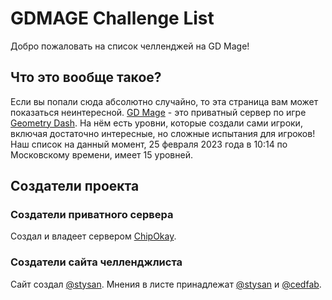 # GDMAGE Challenge List
Добро пожаловать на список челленджей на GD Mage!
## Что это вообще такое?
Если вы попали сюда абсолютно случайно, то эта страница вам может показаться неинтересной. [GD Mage](https://gdmage.ru/) - это приватный сервер по игре [Geometry Dash](https://robtopgames.com/). На нём есть уровни, которые создали сами игроки, включая достаточно интересные, но сложные испытания для игроков!  
Наш список на данный момент, 25 февраля 2023 года в 10:14 по Московскому времени, имеет 15 уровней.
## Создатели проекта
### Создатели приватного сервера
Создал и владеет сервером [ChipOkay](https://www.youtube.com/@ChipOkay).
### Создатели сайта челленджлиста
Сайт создал [@stysan](https://github.com/stysan). Мнения в листе принадлежат [@stysan](https://github.com/stysan) и [@cedfab](https://github.com/cedfab).
